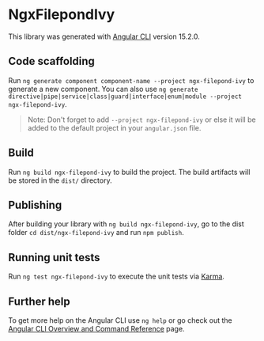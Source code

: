 # NgxFilepondIvy

This library was generated with [Angular CLI](https://github.com/angular/angular-cli) version 15.2.0.

## Code scaffolding

Run `ng generate component component-name --project ngx-filepond-ivy` to generate a new component. You can also use `ng generate directive|pipe|service|class|guard|interface|enum|module --project ngx-filepond-ivy`.
> Note: Don't forget to add `--project ngx-filepond-ivy` or else it will be added to the default project in your `angular.json` file. 

## Build

Run `ng build ngx-filepond-ivy` to build the project. The build artifacts will be stored in the `dist/` directory.

## Publishing

After building your library with `ng build ngx-filepond-ivy`, go to the dist folder `cd dist/ngx-filepond-ivy` and run `npm publish`.

## Running unit tests

Run `ng test ngx-filepond-ivy` to execute the unit tests via [Karma](https://karma-runner.github.io).

## Further help

To get more help on the Angular CLI use `ng help` or go check out the [Angular CLI Overview and Command Reference](https://angular.io/cli) page.
